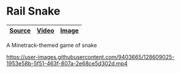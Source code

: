 [rail-snake image]: https://user-images.githubusercontent.com/9403665/128610992-885f1ad7-d1e1-4d3b-a0d5-a018b86367ac.jpg "rail snake turning around after picking up food in top right corner"
[rail-snake video]: https://user-images.githubusercontent.com/9403665/128609025-1953e58b-5f51-463f-807a-2e68ce5d302d.mp4
[rail-snake source]: https://github.com/RascalTwo/RailSnake

# Rail Snake

| [Source][rail-snake source] | [Video][rail-snake video] | [Image][rail-snake image] |
| - | - | - |

A Minetrack-themed game of snake

https://user-images.githubusercontent.com/9403665/128609025-1953e58b-5f51-463f-807a-2e68ce5d302d.mp4
